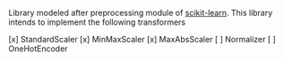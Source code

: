 
Library modeled after preprocessing module of
[scikit-learn](http://scikit-learn.org/stable/modules/preprocessing.html).
This library intends to implement the following transformers

[x] StandardScaler
[x] MinMaxScaler
[x] MaxAbsScaler
[ ] Normalizer
[ ] OneHotEncoder
